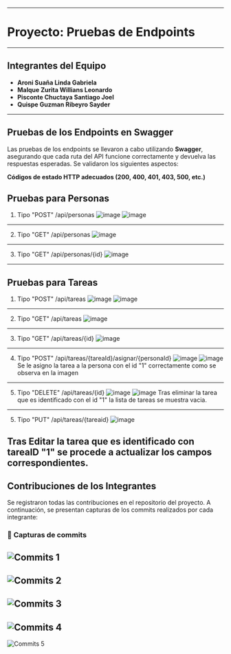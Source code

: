 --------------------------------------------
# Proyecto: Pruebas de Endpoints 
--------------------------------------------

## **Integrantes del Equipo**
- **Aroni Suaña Linda Gabriela**
- **Malque Zurita Willians Leonardo**
- **Pisconte Chuctaya Santiago Joel**
- **Quispe Guzman Ribeyro Sayder**

--------------------------------------------
## **Pruebas de los Endpoints en Swagger**

Las pruebas de los endpoints se llevaron a cabo utilizando **Swagger**, asegurando que cada ruta del API funcione correctamente y devuelva las respuestas esperadas. Se validaron los siguientes aspectos:

**Códigos de estado HTTP adecuados (200, 400, 401, 403, 500, etc.)**

## Pruebas para Personas
1. Tipo "POST"
/api/personas
![image](https://github.com/user-attachments/assets/f4d641a8-7300-448a-992b-eadc92f1e4e8)
![image](https://github.com/user-attachments/assets/de01f73c-4381-4323-97de-a1b2e2f04ac0)
--------------------------------------------
2. Tipo "GET"
/api/personas
![image](https://github.com/user-attachments/assets/b12fa605-bf9f-4435-9237-46440e0fc533)
--------------------------------------------
3. Tipo "GET"
/api/personas/{id}
![image](https://github.com/user-attachments/assets/1d99d752-4063-4650-91b4-6218141063c0)
--------------------------------------------
## Pruebas para Tareas
1. Tipo "POST"
/api/tareas
![image](https://github.com/user-attachments/assets/8d46671e-803b-4279-aefc-0b1a2da1f855)
![image](https://github.com/user-attachments/assets/0bd52878-2ed6-4a5e-a28b-9189a6c73a28)
--------------------------------------------
2. Tipo "GET"
/api/tareas
![image](https://github.com/user-attachments/assets/a03b5407-bd56-4964-bb15-4b9b2a5587cd)
--------------------------------------------
3. Tipo "GET"
/api/tareas/{id}
![image](https://github.com/user-attachments/assets/259de092-eff3-4ff1-9bbd-d6eac3691074)
--------------------------------------------
4. Tipo "POST"
/api/tareas/{tareaId}/asignar/{personaId}
![image](https://github.com/user-attachments/assets/b91ade74-c6d9-4783-a0b4-d882b8ed955e)
![image](https://github.com/user-attachments/assets/0de8784f-0006-430b-81d4-54233462858b)
Se le asigno la tarea a la persona con el id "1" correctamente como se observa en la imagen
--------------------------------------------
5. Tipo "DELETE"
/api/tareas/{id}
![image](https://github.com/user-attachments/assets/3b445ab2-92e1-402f-886b-9aeded752e73)
![image](https://github.com/user-attachments/assets/367216b5-b665-4e38-80e0-d2ce07113cfd)
Tras eliminar la tarea que es identificado con el id "1" la lista de tareas se muestra vacia.
--------------------------------------------
5. Tipo "PUT"
/api/tareas/{tareaid}
![image](https://github.com/user-attachments/assets/17a995bf-f662-4386-bd23-795fa64cb92e)

Tras Editar la tarea que es identificado con tareaID "1" se procede a actualizar los campos correspondientes.
--------------------------------------------
## **Contribuciones de los Integrantes**

Se registraron todas las contribuciones en el repositorio del proyecto. A continuación, se presentan capturas de los commits realizados por cada integrante:

### 📌 **Capturas de commits**

![Commits 1](https://github.com/user-attachments/assets/b9417e1a-c38a-4e8a-83b0-d8466c977666)
--------------------------------------------
![Commits 2](https://github.com/user-attachments/assets/d13888c1-1f42-4b5b-bc6d-3f9aefa81548)
--------------------------------------------
![Commits 3](https://github.com/user-attachments/assets/1928a6e5-2e19-4ce7-86d0-8cf13a6823d0)
--------------------------------------------
![Commits 4](https://github.com/user-attachments/assets/95805f8b-62f5-434b-8f6c-7d5f3b359200)
--------------------------------------------
![Commits 5](https://github.com/user-attachments/assets/5877a0fd-b7d5-46eb-bd40-1f1cb309a866)

